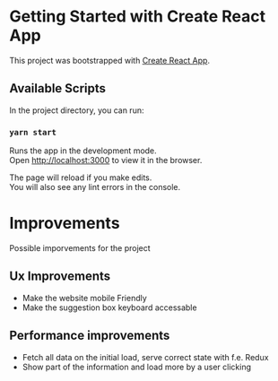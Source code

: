 # Getting Started with Create React App

This project was bootstrapped with [Create React App](https://github.com/facebook/create-react-app).

## Available Scripts

In the project directory, you can run:

### `yarn start`

Runs the app in the development mode.\
Open [http://localhost:3000](http://localhost:3000) to view it in the browser.

The page will reload if you make edits.\
You will also see any lint errors in the console.

# Improvements
Possible imporvements for the project

## Ux Improvements

- Make the website mobile Friendly
- Make the suggestion box keyboard accessable

## Performance improvements

- Fetch all data on the initial load, serve correct state with f.e. Redux
- Show part of the information and load more by a user clicking

